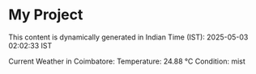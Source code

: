 # My Project

This content is dynamically generated in Indian Time (IST): 2025-05-03 02:02:33 IST


Current Weather in Coimbatore:
Temperature: 24.88 °C
Condition: mist
